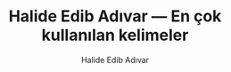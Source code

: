 ---
layout: yazar
title: Halide Edib Adıvar — En çok kullanılan kelimeler
description: Halide Edib Adıvar eserlerinin kelime sıklığı grafiği.
author: Halide Edib Adıvar
author_slug: halide-edib-adivar
permalink: /yazar/halide-edib-adivar-en-cok-kullanilan-kelimeler/
lang: tr
titles:
- Handan
- Ateşten Gömlek
- Türk'ün Ateşle İmtihanı
- Yolpalas Cinayeti
- Kalp Ağrısı
- Vurun Kahpeye
- Sevda Sokağı Komedyası
- Çaresaz
- Mor Salkımlı Ev
- Tatarcık
- Sinekli Bakkal
---